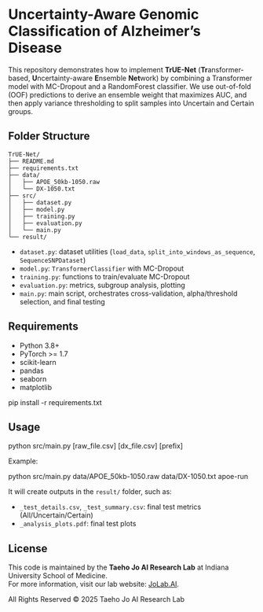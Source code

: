 # Uncertainty-Aware Genomic Classification of Alzheimer’s Disease

This repository demonstrates how to implement **TrUE-Net** (**Tr**ansformer-based, **U**ncertainty-aware **E**nsemble **Net**work) by combining a Transformer model with MC-Dropout and a RandomForest classifier. We use out-of-fold (OOF) predictions to derive an ensemble weight that maximizes AUC, and then apply variance thresholding to split samples into Uncertain and Certain groups.

## Folder Structure

```
TrUE-Net/
├── README.md
├── requirements.txt
├── data/
│   ├── APOE_50kb-1050.raw
│   └── DX-1050.txt
├── src/
│   ├── dataset.py
│   ├── model.py
│   ├── training.py
│   ├── evaluation.py
│   └── main.py
└── result/
```
- `dataset.py`: dataset utilities (`load_data`, `split_into_windows_as_sequence`, `SequenceSNPDataset`)
- `model.py`: `TransformerClassifier` with MC-Dropout
- `training.py`: functions to train/evaluate MC-Dropout
- `evaluation.py`: metrics, subgroup analysis, plotting
- `main.py`: main script, orchestrates cross-validation, alpha/threshold selection, and final testing

## Requirements

- Python 3.8+
- PyTorch >= 1.7
- scikit-learn
- pandas
- seaborn
- matplotlib

pip install -r requirements.txt

## Usage

python src/main.py [raw_file.csv] [dx_file.csv] [prefix]

Example:

python src/main.py data/APOE_50kb-1050.raw data/DX-1050.txt apoe-run

It will create outputs in the `result/` folder, such as:

- `_test_details.csv`, `_test_summary.csv`: final test metrics (All/Uncertain/Certain)
- `_analysis_plots.pdf`: final test plots

## License
This code is maintained by the **Taeho Jo AI Research Lab** at Indiana University School of Medicine.  
For more information, visit our lab website: [JoLab.AI](https://www.jolab.ai).

All Rights Reserved © 2025 Taeho Jo AI Research Lab 
